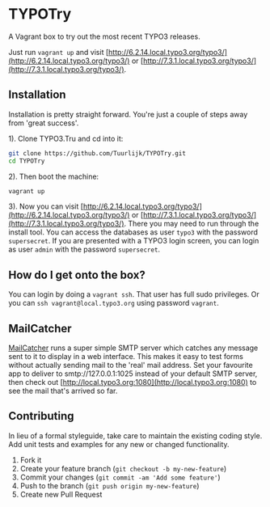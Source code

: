 # TYPOTry
A Vagrant box to try out the most recent TYPO3 releases.

Just run `vagrant up` and visit [http://6.2.14.local.typo3.org/typo3/](http://6.2.14.local.typo3.org/typo3/) or [http://7.3.1.local.typo3.org/typo3/](http://7.3.1.local.typo3.org/typo3/).

## Installation
Installation is pretty straight forward. You're just a couple of steps away from 'great success'.

1). Clone TYPO3.Tru and cd into it:
```bash
git clone https://github.com/Tuurlijk/TYPOTry.git
cd TYPOTry
```

2). Then boot the machine:
```bash
vagrant up
```

3). Now you can visit [http://6.2.14.local.typo3.org/typo3/](http://6.2.14.local.typo3.org/typo3/) or [http://7.3.1.local.typo3.org/typo3/](http://7.3.1.local.typo3.org/typo3/). There you may need to run through the install tool. You can access the databases as user `typo3` with the password `supersecret`. If you are presented with a TYPO3 login screen, you can login as user `admin` with the password `supersecret`.

## How do I get onto the box?
You can login by doing a `vagrant ssh`. That user has full sudo privileges. Or you can `ssh vagrant@local.typo3.org` using password `vagrant`.

## MailCatcher
[MailCatcher](http://mailcatcher.me/) runs a super simple SMTP server which catches any message sent to it to display in a web interface. This makes it easy to test forms without actually sending mail to the 'real' mail address. Set your favourite app to deliver to smtp://127.0.0.1:1025 instead of your default SMTP server, then check out [http://local.typo3.org:1080](http://local.typo3.org:1080) to see the mail that's arrived so far.

## Contributing
In lieu of a formal styleguide, take care to maintain the existing coding style. Add unit tests and examples for any new or changed functionality.

1. Fork it
2. Create your feature branch (`git checkout -b my-new-feature`)
3. Commit your changes (`git commit -am 'Add some feature'`)
4. Push to the branch (`git push origin my-new-feature`)
5. Create new Pull Request
